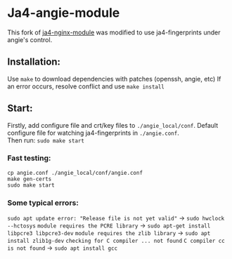 # Ja4-angie-module

This fork of [ja4-nginx-module](https://github.com/FoxIO-LLC/ja4-nginx-module) was modified to use ja4-fingerprints under angie's control.

## Installation:
Use `make` to download dependencies with patches (openssh, angie, etc)
If an error occurs, resolve conflict and use `make install`

## Start:

Firstly, add configure file and crt/key files to `./angie_local/conf`. Default configure file for watching ja4-fingerprints in `./angie.conf`.  
Then run: `sudo make start`

### Fast testing:

`cp angie.conf ./angie_local/conf/angie.conf`  
`make gen-certs`  
`sudo make start`

### Some typical errors:

`sudo apt update error: "Release file is not yet valid"` -> `sudo hwclock --hctosys`
`module requires the PCRE library`                       -> `sudo apt-get install libpcre3 libpcre3-dev`
`module requires the zlib library`                       -> `sudo apt install zlib1g-dev`
`checking for C compiler ... not found`
`C compiler cc is not found`                             -> `sudo apt install gcc`
